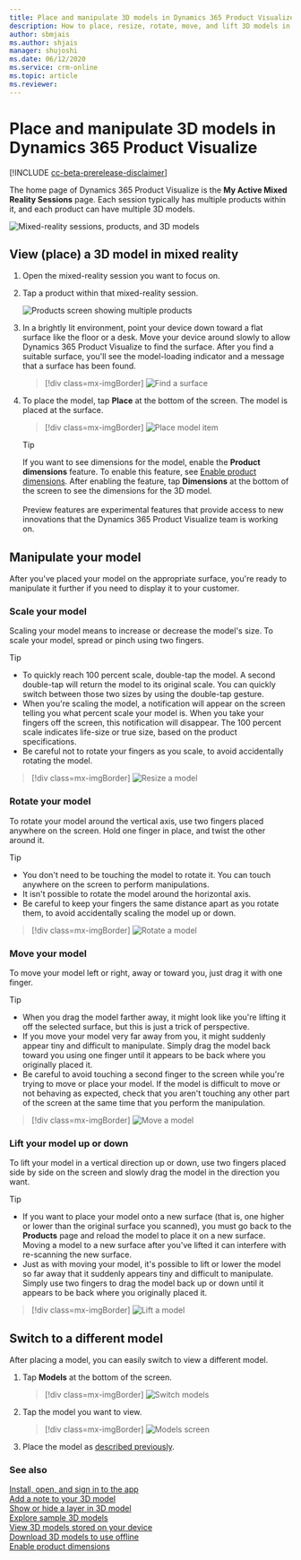 ```yaml
---
title: Place and manipulate 3D models in Dynamics 365 Product Visualize.
description: How to place, resize, rotate, move, and lift 3D models in Dynamics 365 Product Visualize.
author: sbmjais
ms.author: shjais
manager: shujoshi
ms.date: 06/12/2020
ms.service: crm-online
ms.topic: article
ms.reviewer:
---
```


# Place and manipulate 3D models in Dynamics 365 Product Visualize

[!INCLUDE [cc-beta-prerelease-disclaimer](../includes/cc-beta-prerelease-disclaimer.md)]

The home page of Dynamics 365 Product Visualize is the **My Active Mixed Reality Sessions** page. Each session typically has multiple products within it, and each product can have multiple 3D models.

![Mixed-reality sessions, products, and 3D models](media/manipulating-3D-models.PNG "Mixed-reality sessions, products, and 3D models")

## View (place) a 3D model in mixed reality 

1.	Open the mixed-reality session you want to focus on.

2.	Tap a product within that mixed-reality session.

    ![Products screen showing multiple products](media/products-screen.PNG "Products screen showing multiple products")

3.	In a brightly lit environment, point your device down toward a flat surface like the floor or a desk. Move your device around slowly to allow Dynamics 365 Product Visualize to find the surface. After you find a suitable surface, you'll see the model-loading indicator and a message that a surface has been found.

    > [!div class=mx-imgBorder]
    > ![Find a surface](media/preface-find-surface.png "Find a surface")

4.  To place the model, tap **Place** at the bottom of the screen. The model is placed at the surface.

    > [!div class=mx-imgBorder]
    > ![Place model item](media/model-placed.png "Place model item")
    
    > [!TIP]
    > If you want to see dimensions for the model, enable the **Product dimensions** feature. To enable this feature, see [Enable product dimensions](product-dimensions.md). After enabling the feature, tap **Dimensions** at the bottom of the screen to see the dimensions for the 3D model.<br><br>Preview features are experimental features that provide access to new innovations that the Dynamics 365 Product Visualize team is working on.  

## Manipulate your model

After you've placed your model on the appropriate surface, you're ready to manipulate it further if you need to display it to your customer.

### Scale your model

Scaling your model means to increase or decrease the model's size. To scale your model, spread or pinch using two fingers.

> [!TIP]
> - To quickly reach 100&nbsp;percent scale, double-tap the model. A second double-tap will return the model to its original scale. You can quickly switch between those two sizes by using the double-tap gesture.
> - When you're scaling the model, a notification will appear on the screen telling you what percent scale your model is. When you take your fingers off the screen, this notification will disappear. The 100&nbsp;percent scale indicates life-size or true size, based on the product specifications.
> - Be careful not to rotate your fingers as you scale, to avoid accidentally rotating the model.

> [!div class=mx-imgBorder]
> ![Resize a model](media/resize.png "Resize a model")

### Rotate your model  

To rotate your model around the vertical axis, use two fingers placed anywhere on the screen. Hold one finger in place, and twist the other around it.

> [!TIP]
> - You don't need to be touching the model to rotate it. You can touch anywhere on the screen to perform manipulations.
> - It isn't possible to rotate the model around the horizontal axis.
> - Be careful to keep your fingers the same distance apart as you rotate them, to avoid accidentally scaling the model up or down.

> [!div class=mx-imgBorder]
> ![Rotate a model](media/rotate.png "Rotate a model")

### Move your model

To move your model left or right, away or toward you, just drag it with one finger.

> [!TIP]
> - When you drag the model farther away, it might look like you're lifting it off the selected surface, but this is just a trick of perspective.
> - If you move your model very far away from you, it might suddenly appear tiny and difficult to manipulate. Simply drag the model back toward you using one finger until it appears to be back where you originally placed it.
> - Be careful to avoid touching a second finger to the screen while you're trying to move or place your model. If the model is difficult to move or not behaving as expected, check that you aren't touching any other part of the screen at the same time that you perform the manipulation. 

> [!div class=mx-imgBorder]
> ![Move a model](media/move.png "Move a model")

### Lift your model up or down

To lift your model in a vertical direction up or down, use two fingers placed side by side on the screen and slowly drag the model in the direction you want.

> [!TIP]
> - If you want to place your model onto a new surface (that is, one higher or lower than the original surface you scanned), you must go back to the **Products** page and reload the model to place it on a new surface. Moving a model to a new surface after you've lifted it can interfere with re-scanning the new surface.
> - Just as with moving your model, it's possible to lift or lower the model so far away that it suddenly appears tiny and difficult to manipulate. Simply use two fingers to drag the model back up or down until it appears to be back where you originally placed it.

> [!div class=mx-imgBorder]
> ![Lift a model](media/lift.png "Lift a model")

## Switch to a different model

After placing a model, you can easily switch to view a different model.

1.	Tap **Models** at the bottom of the screen.

    > [!div class=mx-imgBorder]
    > ![Switch models](media/select-models.png "Switch models")
 
2.	Tap the model you want to view.

    > [!div class=mx-imgBorder]
    > ![Models screen](media/3D-models.png "Models screen")
 
3.	Place the model as [described previously](#view-place-a-3d-model-in-mixed-reality). 

### See also

[Install, open, and sign in to the app](sign-in.md)<br>
[Add a note to your 3D model](add-note.md)<br>
[Show or hide a layer in 3D model](layers.md)<br>
[Explore sample 3D models](explore-samples.md)<br>
[View 3D models stored on your device](browse-models.md)<br>
[Download 3D models to use offline](download-models.md)<br>
[Enable product dimensions](product-dimensions.md)
